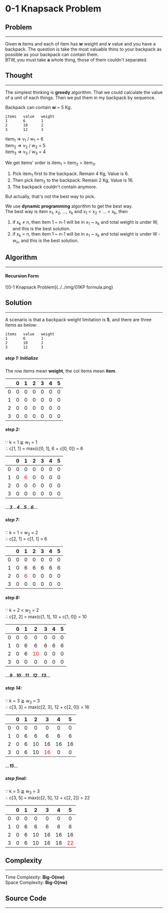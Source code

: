 # 0-1 Knapsack Problem

## Problem
---
Given __n__ items and each of item has __w__ weight and __v__ value and you have a backpack. The question is
take the most valuable thins to your backpack as possible as your backpack can contain them.
<br>
BTW, you must take __a__ whole thing, those of them couldn't separated.

## Thought
---
The simplest thinking is __greedy__ algorithm. That we could calculate the value of a unit of each things.
Then we put them in my backpack by sequence.

Backpack can contain __w__ = 5 Kg.
```
items   value   weight
1       6       1
2       10      2
3       12      3
```

item<sub>1</sub> => v<sub>1</sub> / w<sub>1</sub> = 6
<br>
item<sub>2</sub> => v<sub>2</sub> / w<sub>2</sub> = 5
<br>
item<sub>3</sub> => v<sub>3</sub> / w<sub>3</sub> = 4

We get items' order is item<sub>1</sub> > item<sub>2</sub> > item<sub>3</sub>.
<br>
1. Pick item<sub>1</sub> first to the backpack. Remain 4 Kg, Value is 6.
2. Then pick item<sub>2</sub> to the backpack. Remain 2 Kg, Value is 16.
3. The backpack couldn't contain anymore.

But actually, that's not the best way to pick.

We use __dynamic programming__ algorithm to get the best way.
<br>
The best way is item x<sub>1</sub>, x<sub>2</sub>, ..., x<sub>k</sub> and x<sub>1</sub> < x<sub>2</sub> < ...
< x<sub>k</sub>, then
<br>
1. if x<sub>k</sub> ≠ n, then item 1 ~ n-1 will be in  x<sub>1</sub> ~ x<sub>k</sub> and total weight is under
W, and this is the best solution.
2. if x<sub>k</sub> = n, then item 1 ~ n-1 will be in  x<sub>1</sub> ~ x<sub>k</sub> and total weight is under
W - w<sub>n</sub>, and this is the best solution.


## Algorithm
---
#### Recursion Form
![0-1 Knapsack Problem](../../img/01KP formula.png)

## Solution
---
A scenario is that a backpack weight limitation is __5__, and there are three items as below:
<br>
```
items   value   weight
1       6       1
2       10      2
3       12      3
```

##### step 1: Initialize

The row items mean __weight__, the col items mean __item__.

|   | 0 | 1 | 2 | 3 | 4 | 5 |
|:-:|:-:|:-:|:-:|:-:|:-:|:-:|
| 0 | 0 | 0 | 0 | 0 | 0 | 0 |
| 1 | 0 | 0 | 0 | 0 | 0 | 0 |
| 2 | 0 | 0 | 0 | 0 | 0 | 0 |
| 3 | 0 | 0 | 0 | 0 | 0 | 0 |

##### step 2:

∵ k = 1 ≧ w<sub>1</sub> = 1
<br>
∴ c[1, 1] = max(c[0, 1], 6 + c[0, 0]) = 6

|   | 0 |             1              | 2 | 3 | 4 | 5 |
|:-:|:-:|:--------------------------:|:-:|:-:|:-:|:-:|
| 0 | 0 |             0              | 0 | 0 | 0 | 0 |
| 1 | 0 | <font color="red">6</font> | 0 | 0 | 0 | 0 |
| 2 | 0 |             0              | 0 | 0 | 0 | 0 |
| 3 | 0 |             0              | 0 | 0 | 0 | 0 |

##### ...3...4...5...6...

##### step 7:

∵ k = 1 < w<sub>2</sub> = 2
<br>
∴ c[2, 1] = c[1, 1] = 6

|   | 0 |             1              | 2 | 3 | 4 | 5 |
|:-:|:-:|:--------------------------:|:-:|:-:|:-:|:-:|
| 0 | 0 |             0              | 0 | 0 | 0 | 0 |
| 1 | 0 |             6              | 6 | 6 | 6 | 6 |
| 2 | 0 | <font color="red">6</font> | 0 | 0 | 0 | 0 |
| 3 | 0 |             0              | 0 | 0 | 0 | 0 |

##### step 8:

∵ k = 2 < w<sub>2</sub> = 2
<br>
∴ c[2, 2] = max(c[1, 1], 10 + c[1, 0]) = 10

|   | 0 | 1 |              2              | 3 | 4 | 5 |
|:-:|:-:|:-:|:---------------------------:|:-:|:-:|:-:|
| 0 | 0 | 0 |              0              | 0 | 0 | 0 |
| 1 | 0 | 6 |              6              | 6 | 6 | 6 |
| 2 | 0 | 6 | <font color="red">10</font> | 0 | 0 | 0 |
| 3 | 0 | 0 |              0              | 0 | 0 | 0 |

##### ...9...10...11...12...13...

##### step 14:

∵ k = 3 ≧ w<sub>3</sub> = 3
<br>
∴ c[3, 3] = max(c[2, 3], 12 + c[2, 0]) = 16

|   | 0 | 1 | 2  |              3              | 4  | 5  |
|:-:|:-:|:-:|:--:|:---------------------------:|:--:|:--:|
| 0 | 0 | 0 | 0  |              0              | 0  | 0  |
| 1 | 0 | 6 | 6  |              6              | 6  | 6  |
| 2 | 0 | 6 | 10 |             16              | 16 | 16 |
| 3 | 0 | 6 | 10 | <font color="red">16</font> | 0  | 0  |

##### ...15...

##### step final:

∵ k = 5 ≧ w<sub>3</sub> = 3
<br>
∴ c[3, 5] = max(c[2, 5], 12 + c[2, 2]) = 22

|   | 0 | 1 | 2  | 3  | 4  |              5              |
|:-:|:-:|:-:|:--:|:--:|:--:|:---------------------------:|
| 0 | 0 | 0 | 0  | 0  | 0  |              0              |
| 1 | 0 | 6 | 6  | 6  | 6  |              6              |
| 2 | 0 | 6 | 10 | 16 | 16 |             16              |
| 3 | 0 | 6 | 10 | 16 | 18 | <font color="red">22</font> |



## Complexity
---
Time Complexity: __Big-O(nw)__
<br>
Space Complexity: __Big-O(nw)__

## Source Code
---
